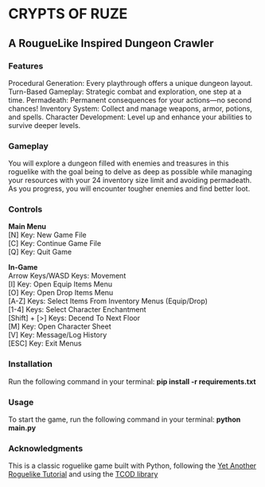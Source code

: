 # CRYPTS OF RUZE
## A RougueLike Inspired Dungeon Crawler

### Features
Procedural Generation: Every playthrough offers a unique dungeon layout.
Turn-Based Gameplay: Strategic combat and exploration, one step at a time.
Permadeath: Permanent consequences for your actions—no second chances!
Inventory System: Collect and manage weapons, armor, potions, and spells.
Character Development: Level up and enhance your abilities to survive deeper levels.

### Gameplay
You will explore a dungeon filled with enemies and treasures in this roguelike with the goal being to delve as deep as possible while managing your resources with your 24 inventory size limit and avoiding permadeath. As you progress, you will encounter tougher enemies and find better loot.

### Controls <br/>
**Main Menu** <br/>
[N] Key: New Game File <br/>
[C] Key: Continue Game File <br/>
[Q] Key: Quit Game <br/>

**In-Game** <br/>
Arrow Keys/WASD Keys: Movement <br/>
[I] Key: Open Equip Items Menu  <br/>
[O] Key: Open Drop Items Menu <br/>
[A-Z] Keys: Select Items From Inventory Menus (Equip/Drop) <br/>
[1-4] Keys: Select Character Enchantment <br/>
[Shift] + [>] Keys: Decend To Next Floor <br/>
[M] Key: Open Character Sheet <br/>
[V] Key: Message/Log History <br/>
[ESC] Key: Exit Menus <br/>

### Installation
Run the following command in your terminal: **pip install -r requirements.txt**

### Usage
To start the game, run the following command in your terminal: **python main.py**

### Acknowledgments
This is a classic roguelike game built with Python, following the [Yet Another Roguelike Tutorial](https://rogueliketutorials.com/tutorials/tcod/v2/) and using the [TCOD library](https://python-tcod.readthedocs.io/en/latest/)
